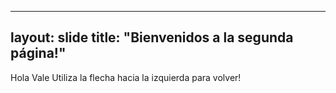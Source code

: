 ---
layout: slide
title: "Bienvenidos a la segunda página!"
-
Hola Vale
Utiliza la flecha hacia la izquierda para volver!
